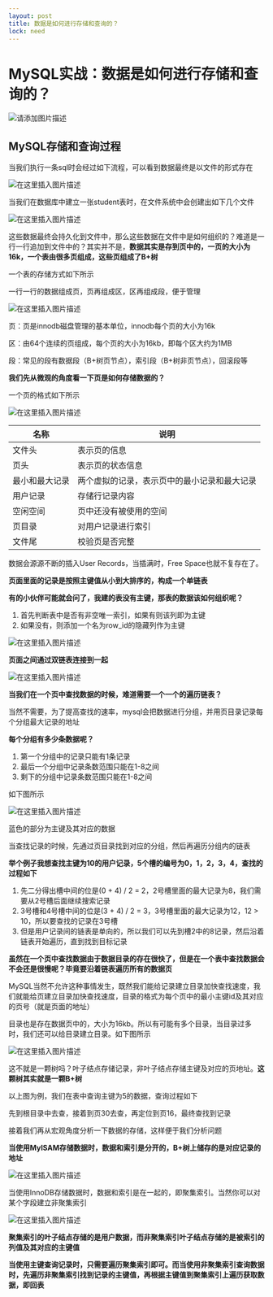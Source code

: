 ```yaml
---
layout: post
title: 数据是如何进行存储和查询的？
lock: need
---
```

# MySQL实战：数据是如何进行存储和查询的？

![请添加图片描述](https://img-blog.csdnimg.cn/6e66b2e8c09a44038dec032fd2a51b04.png)

## MySQL存储和查询过程
当我们执行一条sql时会经过如下流程，可以看到数据最终是以文件的形式存在

![在这里插入图片描述](https://img-blog.csdnimg.cn/4ad094fa0a5f40b88b7a25ab2b341d58.png)

当我们在数据库中建立一张student表时，在文件系统中会创建出如下几个文件

![在这里插入图片描述](https://img-blog.csdnimg.cn/77cf548e03d6422aa3363065c1f72103.png)

这些数据最终会持久化到文件中，那么这些数据在文件中是如何组织的？难道是一行一行追加到文件中的？其实并不是，**数据其实是存到页中的，一页的大小为16k，一个表由很多页组成，这些页组成了B+树**

一个表的存储方式如下所示

一行一行的数据组成页，页再组成区，区再组成段，便于管理

![在这里插入图片描述](https://img-blog.csdnimg.cn/c03eb67af349498bbfe0b60bdf9406af.png)

页：页是innodb磁盘管理的基本单位，innodb每个页的大小为16k

区：由64个连续的页组成，每个页的大小为16kb，即每个区大约为1MB

段：常见的段有数据段（B+树页节点），索引段（B+树非页节点），回滚段等

**我们先从微观的角度看一下页是如何存储数据的？**

一个页的格式如下所示

![在这里插入图片描述](https://img-blog.csdnimg.cn/87a4f9955cc945d7ae66220a3a6db3d2.png)

| 名称 | 说明 |
|--|--|
| 文件头 | 表示页的信息 |
|  页头| 表示页的状态信息 |
| 最小和最大记录 | 两个虚拟的记录，表示页中的最小记录和最大记录 |
| 用户记录 | 存储行记录内容 |
|  空闲空间| 页中还没有被使用的空间 |
| 页目录 | 对用户记录进行索引 |
|  文件尾| 校验页是否完整 |

数据会源源不断的插入User Records，当插满时，Free Space也就不复存在了。

**页面里面的记录是按照主键值从小到大排序的，构成一个单链表**

**有的小伙伴可能就会问了，我建的表没有主键，那表的数据该如何组织呢？**

1. 首先判断表中是否有非空唯一索引，如果有则该列即为主键
2. 如果没有，则添加一个名为row_id的隐藏列作为主键

![在这里插入图片描述](https://img-blog.csdnimg.cn/4a1a89e40a404770874f5d2395f3cbd3.png)

**页面之间通过双链表连接到一起**

![在这里插入图片描述](https://img-blog.csdnimg.cn/9733244d1c284117a4c9eeb0c7c6717e.png)

**当我们在一个页中查找数据的时候，难道需要一个一个的遍历链表？**

当然不需要，为了提高查找的速率，mysql会把数据进行分组，并用页目录记录每个分组最大记录的地址

**每个分组有多少条数据呢？**

1. 第一个分组中的记录只能有1条记录
2. 最后一个分组中记录条数范围只能在1-8之间
3. 剩下的分组中记录条数范围只能在1-8之间

如下图所示

![在这里插入图片描述](https://img-blog.csdnimg.cn/0c2238581fc048de9c01da0a168b4091.png)

蓝色的部分为主键及其对应的数据

当查找记录的时候，先通过页目录找到对应的分组，然后再遍历分组内的链表

**举个例子我想查找主键为10的用户记录，5个槽的编号为0，1，2，3，4，查找的过程如下**

1. 先二分得出槽中间的位是(0 + 4) / 2 = 2，2号槽里面的最大记录为8，我们需要从2号槽后面继续搜索记录
2. 3号槽和4号槽中间的位是(3 + 4) / 2 = 3，3号槽里面的最大记录为12，12 > 10，所以要查找的记录在3号槽
3. 但是用户记录间的链表是单向的，所以我们可以先到槽2中的8记录，然后沿着链表开始遍历，直到找到目标记录

**虽然在一个页中查找数据由于数据目录的存在很快了，但是在一个表中查找数据会不会还是很慢呢？毕竟要沿着链表遍历所有的数据页**

MySQL当然不允许这种事情发生，既然我们能给记录建立目录加快查找速度，我们就能给页建立目录加快查找速度，目录的格式为每个页中的最小主键id及其对应的页号（就是页面的地址）

目录也是存在数据页中的，大小为16kb。所以有可能有多个目录，当目录过多时，我们还可以给目录建立目录。如下图所示

![在这里插入图片描述](https://img-blog.csdnimg.cn/20bbf777104b44588a37bc5f1e33d402.png)

这不就是一颗树吗？叶子结点存储记录，非叶子结点存储主键及对应的页地址。**这颗树其实就是一颗B+树**

以上图为例，我们在表中查询主键为5的数据，查询过程如下

先到根目录中去查，接着到页30去查，再定位到页16，最终查找到记录

接着我们再从宏观角度分析一下数据的存储，这样便于我们分析问题

**当使用MyISAM存储数据时，数据和索引是分开的，B+树上储存的是对应记录的地址**

![在这里插入图片描述](https://img-blog.csdnimg.cn/9f2cf89609b94731b889011cdda36100.png)

当使用InnoDB存储数据时，数据和索引是在一起的，即聚集索引。当然你可以对某个字段建立非聚集索引

![在这里插入图片描述](https://img-blog.csdnimg.cn/c2389ccf34ac447eb564c2196136fd4e.png)

**聚集索引的叶子结点存储的是用户数据，而非聚集索引叶子结点存储的是被索引的列值及其对应的主键值**

**当使用主键查询记录时，只需要遍历聚集索引即可。而当使用非聚集索引查询数据时，先遍历非聚集索引找到记录的主键值，再根据主键值到聚集索引上遍历获取数据，即回表**
